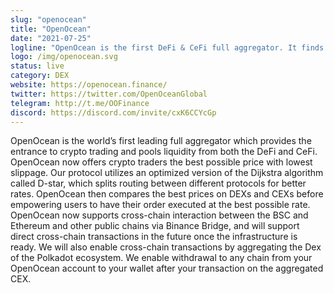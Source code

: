 ```yaml
---
slug: "openocean"
title: "OpenOcean"
date: "2021-07-25"
logline: "OpenOcean is the first DeFi & CeFi full aggregator. It finds the best price and lowest slippage for traders by applying a deeply optimized intelligent routing algorithm. As one-stop entrance, we have aggregated ETH, ETH Layer2, BSC, TRON and Solana."
logo: /img/openocean.svg
status: live
category: DEX
website: https://openocean.finance/
twitter: https://twitter.com/OpenOceanGlobal
telegram: http://t.me/OOFinance
discord: https://discord.com/invite/cxK6CCYcGp
---
```


OpenOcean is the world’s first leading full aggregator which provides the entrance to crypto trading and pools liquidity from both the DeFi and CeFi. OpenOcean now offers crypto traders the best possible price with lowest slippage. Our protocol utilizes an optimized version of the Dijkstra algorithm called D-star, which splits routing between different protocols for better rates. OpenOcean then compares the best prices on DEXs and CEXs before empowering users to have their order executed at the best possible rate.
OpenOcean now supports cross-chain interaction between the BSC and Ethereum and other public chains via Binance Bridge, and will support direct cross-chain transactions in the future once the infrastructure is ready. We will also enable cross-chain transactions by aggregating the Dex of the Polkadot ecosystem. We enable withdrawal to any chain from your OpenOcean account to your wallet after your transaction on the aggregated CEX.
